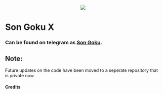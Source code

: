 <p align="center">
  <img src="https://telegra.ph/file/2df8b79bfccc32518cdb6.jpg">
</p>

# Son Goku X
### Can be found on telegram as [Son Goku](https://t.me/GokuxRobot).

## Note:
Future updates on the code have been moved to a seperate repository that is private now.
  
 #### Credits 
  
 
